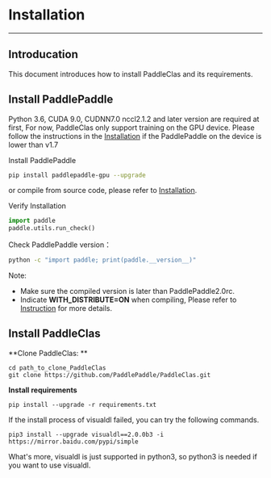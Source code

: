 # Installation

---

## Introducation

This document introduces how to install PaddleClas and its requirements.

## Install PaddlePaddle

Python 3.6, CUDA 9.0, CUDNN7.0 nccl2.1.2 and later version are required at first, For now, PaddleClas only support training on the GPU device. Please follow the instructions in the [Installation](http://www.paddlepaddle.org.cn/install/quick) if the PaddlePaddle on the device is lower than v1.7

Install PaddlePaddle

```bash
pip install paddlepaddle-gpu --upgrade
```

or compile from source code, please refer to [Installation](http://www.paddlepaddle.org.cn/install/quick).

Verify Installation

```python
import paddle
paddle.utils.run_check()
```

Check PaddlePaddle version：

```bash
python -c "import paddle; print(paddle.__version__)"
```

Note:
- Make sure the compiled version is later than PaddlePaddle2.0rc.
- Indicate **WITH_DISTRIBUTE=ON** when compiling, Please refer to [Instruction](https://www.paddlepaddle.org.cn/documentation/docs/zh/develop/install/Tables.html#id3) for more details.


## Install PaddleClas

**Clone PaddleClas: **

```
cd path_to_clone_PaddleClas
git clone https://github.com/PaddlePaddle/PaddleClas.git
```

**Install requirements**


```
pip install --upgrade -r requirements.txt
```

If the install process of visualdl failed, you can try the following commands.

```
pip3 install --upgrade visualdl==2.0.0b3 -i https://mirror.baidu.com/pypi/simple

```

What's more, visualdl is just supported in python3, so python3 is needed if you want to use visualdl.
